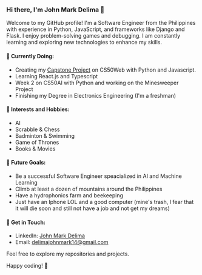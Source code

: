 ### Hi there, I'm John Mark Delima 👋

Welcome to my GitHub profile! I'm a Software Engineer from the Philippines with experience in Python, JavaScript, and frameworks like Django and Flask. I enjoy problem-solving games and debugging. I am constantly learning and exploring new technologies to enhance my skills.

#### 🌱 Currently Doing:
- Creating my [Capstone Project](https://github.com/jnale-hub/Nexus-Publication) on CS50Web with Python and Javascript.
- Learning React.js and Typescript
- Week 2 on CS50AI with Python and working on the Minesweeper Project
- Finishing my Degree in Electronics Engineering (I'm a freshman)

#### 🤖 Interests and Hobbies:
- AI
- Scrabble & Chess
- Badminton & Swimming
- Game of Thrones
- Books & Movies

#### 🔮 Future Goals:
- Be a successful Software Engineer speacialized in AI and Machine Learning
- Climb at least a dozen of mountains around the Philippines
- Have a hydrophonics farm and beekeeping
- Just have an Iphone LOL and a good computer (mine's trash, I fear that it will die soon and still not have a job and not get my dreams)

#### 💬 Get in Touch:
- LinkedIn: [John Mark Delima](https://www.linkedin.com/in/delimajohnmark)
- Email: [delimajohnmark14@gmail.com](mailto:delimajohnmark14@gmail.com)

Feel free to explore my repositories and projects. 

Happy coding! 🚀
